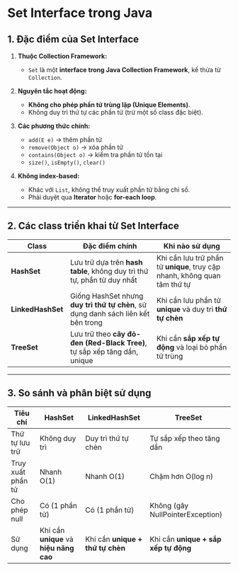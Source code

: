# Set Interface trong Java

## 1. Đặc điểm của Set Interface

1. **Thuộc Collection Framework:**  
   - `Set` là một **interface trong Java Collection Framework**, kế thừa từ `Collection`.  

2. **Nguyên tắc hoạt động:**  
   - **Không cho phép phần tử trùng lặp (Unique Elements)**.  
   - Không duy trì thứ tự các phần tử (trừ một số class đặc biệt).  

3. **Các phương thức chính:**  
   - `add(E e)` → thêm phần tử  
   - `remove(Object o)` → xóa phần tử  
   - `contains(Object o)` → kiểm tra phần tử tồn tại  
   - `size()`, `isEmpty()`, `clear()`  

4. **Không index-based:**  
   - Khác với `List`, không thể truy xuất phần tử bằng chỉ số.  
   - Phải duyệt qua **Iterator** hoặc **for-each loop**.  

---

## 2. Các class triển khai từ Set Interface

| Class               | Đặc điểm chính                                    | Khi nào sử dụng |
|--------------------|--------------------------------------------------|----------------|
| **HashSet**        | Lưu trữ dựa trên **hash table**, không duy trì thứ tự, phần tử duy nhất | Khi cần lưu trữ phần tử **unique**, truy cập nhanh, không quan tâm thứ tự |
| **LinkedHashSet**  | Giống HashSet nhưng **duy trì thứ tự chèn**, sử dụng danh sách liên kết bên trong | Khi cần lưu phần tử **unique** và duy trì **thứ tự chèn** |
| **TreeSet**        | Lưu trữ theo **cây đỏ-đen (Red-Black Tree)**, tự sắp xếp tăng dần, unique | Khi cần **sắp xếp tự động** và loại bỏ phần tử trùng |

---

## 3. So sánh và phân biệt sử dụng

| Tiêu chí                  | HashSet                      | LinkedHashSet                 | TreeSet                      |
|---------------------------|-----------------------------|-------------------------------|-------------------------------|
| Thứ tự lưu trữ            | Không duy trì               | Duy trì thứ tự chèn            | Tự sắp xếp theo tăng dần     |
| Truy xuất phần tử         | Nhanh O(1)                  | Nhanh O(1)                     | Chậm hơn O(log n)            |
| Cho phép null             | Có (1 phần tử)              | Có (1 phần tử)                 | Không (gây NullPointerException) |
| Sử dụng                   | Khi cần **unique** và **hiệu năng cao** | Khi cần **unique + thứ tự chèn** | Khi cần **unique + sắp xếp tự động** |
